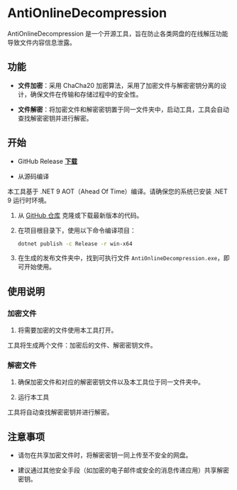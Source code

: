 # AntiOnlineDecompression

AntiOnlineDecompression 是一个开源工具，旨在防止各类网盘的在线解压功能导致文件内容信息泄露。

## 功能

- **文件加密**：采用 ChaCha20 加密算法，采用了加密文件与解密密钥分离的设计，确保文件在传输和存储过程中的安全性。

- **文件解密**：将加密文件和解密密钥置于同一文件夹中，启动工具，工具会自动查找解密密钥并进行解密。

## 开始

* GitHub Release
 **[下载](https://github.com/dawn-lc/AntiOnlineDecompression/releases/download/latest/AntiOnlineDecompression.exe)**

* 从源码编译

本工具基于 .NET 9 AOT（Ahead Of Time）编译。请确保您的系统已安装 .NET 9 运行时环境。

1. 从 [GitHub 仓库](https://github.com/dawn-lc/AntiOnlineDecompression) 克隆或下载最新版本的代码。

2. 在项目根目录下，使用以下命令编译项目：

   ```bash
   dotnet publish -c Release -r win-x64
   ```

3. 在生成的发布文件夹中，找到可执行文件 `AntiOnlineDecompression.exe`，即可开始使用。

## 使用说明

### 加密文件

1. 将需要加密的文件使用本工具打开。

工具将生成两个文件：加密后的文件、解密密钥文件。

### 解密文件

1. 确保加密文件和对应的解密密钥文件以及本工具位于同一文件夹中。

2. 运行本工具

工具将自动查找解密密钥并进行解密。

## 注意事项

- 请勿在共享加密文件时，将解密密钥一同上传至不安全的网盘。

- 建议通过其他安全手段（如加密的电子邮件或安全的消息传递应用）共享解密密钥。
